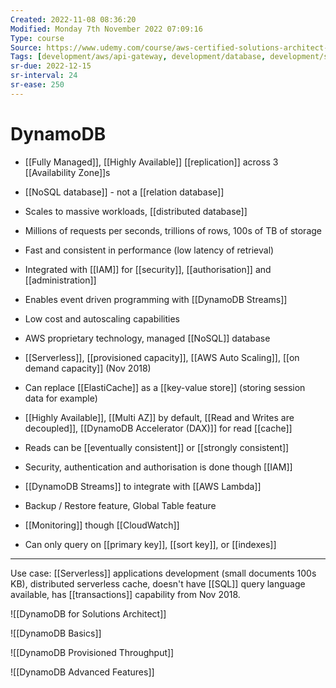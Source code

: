 ```yaml
---
Created: 2022-11-08 08:36:20
Modified: Monday 7th November 2022 07:09:16
Type: course
Source: https://www.udemy.com/course/aws-certified-solutions-architect-associate-saa-c01/?xref=E0Aed11STH4LPUQvCz0GJFABTmM=
Tags: [development/aws/api-gateway, development/database, development/serverless, review]
sr-due: 2022-12-15
sr-interval: 24
sr-ease: 250
---
```


# DynamoDB

- [[Fully Managed]], [[Highly Available]] [[replication]] across 3 [[Availability Zone]]s
- [[NoSQL database]] - not a [[relation database]]
- Scales to massive workloads, [[distributed database]]
- Millions of requests per seconds, trillions of rows, 100s of TB of storage
- Fast and consistent in performance (low latency of retrieval)
- Integrated with [[IAM]] for [[security]], [[authorisation]] and [[administration]]
- Enables event driven programming with [[DynamoDB Streams]]
- Low cost and autoscaling capabilities

- AWS proprietary technology, managed [[NoSQL]] database
- [[Serverless]], [[provisioned capacity]], [[AWS Auto Scaling]], [[on demand capacity]] (Nov 2018)
- Can replace [[ElastiCache]] as a [[key-value store]] (storing session data for example)
- [[Highly Available]], [[Multi AZ]] by default, [[Read and Writes are decoupled]], [[DynamoDB Accelerator (DAX)]] for read [[cache]]
- Reads can be [[eventually consistent]] or [[strongly consistent]]
- Security, authentication and authorisation is done though [[IAM]]
- [[DynamoDB Streams]] to integrate with [[AWS Lambda]]
- Backup / Restore feature, Global Table feature
- [[Monitoring]] though [[CloudWatch]]
- Can only query on [[primary key]], [[sort key]], or [[indexes]]

---

Use case: [[Serverless]] applications development (small documents 100s KB), distributed serverless cache, doesn't have [[SQL]] query language available, has [[transactions]] capability from Nov 2018.

![[DynamoDB for Solutions Architect]]



![[DynamoDB Basics]]

![[DynamoDB Provisioned Throughput]]

![[DynamoDB Advanced Features]]






